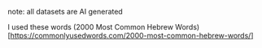 note: all datasets are AI generated

I used these words
(2000 Most Common Hebrew Words)[https://commonlyusedwords.com/2000-most-common-hebrew-words/]
